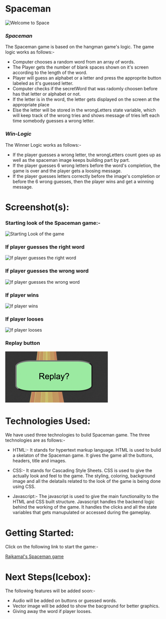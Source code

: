 # Spaceman

![Welcome to Space](https://i.pinimg.com/736x/93/42/46/934246926f16ded570c3ec799b3f62a3.jpg)

### _Spaceman_

The Spaceman game is based on the hangman game's logic. The game logic works as follows:- 
* Computer chooses a random word from an array of words.
* The Player gets the number of blank spaces shown on it's screen according to the length of the word.
* Player will guess an alphabet or a letter and press the approprite button labeled as it's guessed letter. 
* Computer checks if the secretWord that was radomly choosen before has that letter or alphabet or not.
* If the letter is in the word, the letter gets displayed on the screen at the appropriate place 
* Else the letter will be stored in the wrongLetters state variable, which will keep track of the wrong tries and shows message of tries left each time somebody guesses a wrong letter.

### _Win-Logic_

The Winner Logic works as follows:- 
* If the player guesses a wrong letter, the wrongLetters count goes up as well as the spaceman image keeps building part by part.
* If the player guesses 6 wrong letters before the word's completion, the game is over and the player gets a loosing message.
* If the player guesses letters correctly before the image's completion or before the 6 wrong guesses, then the player wins and get a winning message.


# Screenshot(s):  

### Starting look of the Spaceman game:- 

![Starting Look of the game](screenshots/screenshot-00.png)

### If player guesses the right word
![If player guesses the right word](screenshots/screenshot-01.png)

### If player guesses the wrong word
![If player guesses the wrong word](screenshots/screenshot-02.png)

### If player wins 
![If player wins](screenshots/screenshot-03.png)

### If player looses
![If player looses](screenshots/screenshot-04.png)

### Replay button
![Replay button](screenshots/screenshot-05.png)


# Technologies Used: 
We have used three technologies to bulid Spaceman game. The three technologies are as follows:- 

* HTML:- It stands for hypertext markup language. HTML is used to bulid a skelaton of the Spaceman game. It gives the game all the buttons, headers, title and images. 

* CSS:- It stands for Cascading Style Sheets. CSS is used to give the actually look and feel to the game. The styling, coloring, background image and all the delatails related to the look of the game is being done using CSS.

* Javascript:- The javascript is used to give the main functionality to the HTML and CSS built structure. Javascript handles the backend logic behind the working of the game. It handles the clicks and all the state variables that gets manupulated or accessed during the gameplay.

# Getting Started: 
Click on the following link to start the game:- 

[Rajkamal's Spaceman game](https://rsraj9980.github.io/Spaceman/)

# Next Steps(Icebox): 
The following features will be added soon:- 

* Audio will be added on buttons or guessed words.
* Vector image will be added to show the bacground for better graphics.
* Giving away the word if player looses.